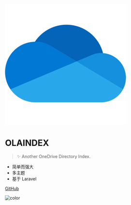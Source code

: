 ![logo](logo.svg)
# OLAINDEX

> ✨ Another OneDrive Directory Index.

* 简单而强大
* 多主题
* 基于 Laravel

[GitHub](https://github.com/WangNingkai/OLAINDEX/)

![color](#f0f0f0)
